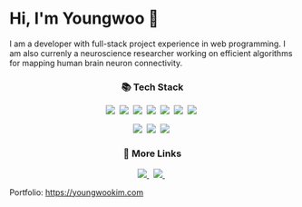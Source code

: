 # Hi, I'm Youngwoo 👋

I am a developer with full-stack project experience in web programming. I am also currenly a neuroscience researcher working on efficient algorithms for mapping human brain neuron connectivity.

<h3 align="center">📚 Tech Stack</h3>
<p align="center">
  <img src="https://img.shields.io/badge/TypeScript-3178C6?style=flat-square&logo=typescript&logoColor=white" />&nbsp;
  <img src="https://img.shields.io/badge/Next.js-424848?style=flat-square&logo=nextdotjs&logoColor=white" />&nbsp;
  <img src="https://img.shields.io/badge/Node.js-339933?style=flat-square&logo=Node.js&logoColor=white" />&nbsp;
  <img src="https://img.shields.io/badge/Python-3776AB?style=flat-square&logo=python&logoColor=white" />&nbsp;
  <img src="https://img.shields.io/badge/MYSQL-4479A1?style=flat-square&logo=mysql&logoColor=white" />&nbsp;
  <img src="https://img.shields.io/badge/AWS-FF9900?style=flat-square&logo=amazonaws&logoColor=white" />&nbsp;
  <img src="https://img.shields.io/badge/Docker-2496ED?style=flat-square&logo=docker&logoColor=white" />&nbsp;
</p>
<p align="center">
  <img src="https://img.shields.io/badge/C++-00599C?style=flat-square&logo=C%2B%2B&logoColor=white" />&nbsp;
  <img src="https://img.shields.io/badge/GNU%20Bash-4EAA25?style=flat-square&logo=gnubash&logoColor=white" />&nbsp;
  <img src="https://img.shields.io/badge/Ubuntu-E95420?style=flat-square&logo=ubuntu&logoColor=white" />&nbsp;
</p>

<h3 align="center">🚀 More Links</h3>
<p align="center">
  <a href="https://youngwookim.com">
    <img src="https://img.shields.io/badge/Portfolio-9665EC?style=flat-square" />
  </a>
  &nbsp;
  <a href="https://www.linkedin.com/in/youngwoo-kim-sean/">
    <img src="https://img.shields.io/badge/LinkedIn-0A66C2?style=flat-square&logo=linkedin&logoColor=white" />  
  </a>
  &nbsp;
</p>

Portfolio: https://youngwookim.com
